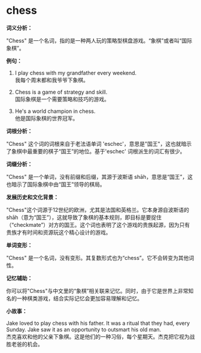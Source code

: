 # chess

**词义分析：**

  

"Chess" 是一个名词，指的是一种两人玩的策略型棋盘游戏。“象棋”或者叫“国际象棋”。

  

**例句：**

  

1.  I play chess with my grandfather every weekend.  
    我每个周末都和我爷爷下象棋。
    
      
    
2.  Chess is a game of strategy and skill.  
    国际象棋是一个需要策略和技巧的游戏。
    
      
    
3.  He's a world champion in chess.  
    他是国际象棋的世界冠军。
    
      
    

  

**词根分析：**

  

"Chess" 这个词的词根来自于老法语单词 'eschec'，意思是"国王"，这也就暗示了象棋中最重要的棋子“国王”的地位。基于'eschec' 词根派生的词汇有很少。

  

**词缀分析：**

  

"Chess" 是一个单词，没有前缀和后缀，其源于波斯语 shāh，意思是“国王”，这也暗示了国际象棋中由“国王”领导的棋局。

  

**发展历史和文化背景：**

  

"Chess"这个词源于12世纪的欧洲，尤其是法国和英格兰。它本身源自波斯语的shāh（意为“国王”），这就导致了象棋的基本规则，即目标是要捉住（“checkmate”）对方的国王。这个词也表明了这个游戏的贵族起源，因为只有贵族才有时间和资源玩这个精心设计的游戏。

  

**单词变形：**

  

"Chess" 是一个名词，没有变形。其复数形式也为“chess”。它不会转变为其他词性。

  

**记忆辅助：**

  

你可以将"Chess"与中文里的“象棋”相关联来记忆。同时，由于它是世界上非常知名的一种棋类游戏，结合实际记忆会更加容易理解和记忆。

  

**小故事：**

  

Jake loved to play chess with his father. It was a ritual that they had, every Sunday. Jake saw it as an opportunity to outsmart his old man.  
杰克喜欢和他的父亲下象棋。这是他们的一种习俗，每个星期天。杰克把它视为战胜老爸的机会。
